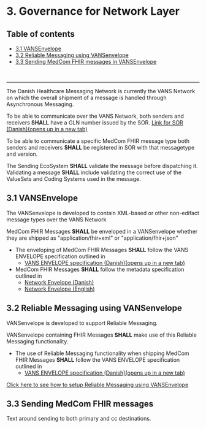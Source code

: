 # 3. Governance for Network Layer

## Table of contents

* [3.1 VANSEnvelope](#31-vansenvelope)
* [3.2 Reliable Messaging using VANSenvelope](#32-reliable-messaging-using-vansenvelope)
* [3.3 Sending MedCom FHIR messages in VANSEnvelope](#33-sending-medcom-fhir-messages)

<br>
<hr>

The Danish Healthcare Messaging Network is currently the VANS Network on which the overall shipment of a message is handled through Asynchronous Messaging.

To be able to communicate over the VANS Network, both senders and receivers **SHALL** have a GLN number issued by the SOR. <a href="https://sundhedsdatastyrelsen.dk/da/rammer-og-retningslinjer/organisationsregistrering" target="_blank">Link for SOR (Danish)(opens up in a new tab)</a>

To be able to communicate a specific MedCom FHIR message type both senders and receivers **SHALL** be registered in SOR with that messagetype and version.

The Sending EcoSystem **SHALL** validate the message before dispatching it. Validating a message **SHALL** include validating the correct use of the ValueSets and Coding Systems used in the message.

## 3.1 VANSEnvelope

The VANSenvelope is developed to contain XML-based or other non-edifact message types over the VANS Network

MedCom FHIR Messages **SHALL** be enveloped in a VANSenvelope whether they are shipped as "application/fhir+xml" or "application/fhir+json"

* The enveloping of MedCom FHIR Messages **SHALL** follow the VANS ENVELOPE specification outlined in
  * <a href="https://svn.medcom.dk/svn/releases/Standarder/Den%20gode%20VANSEnvelope/Dokumentation" target="_blank">VANS ENVELOPE specification (Danish)(opens up in a new tab)</a>
* MedCom FHIR Messages **SHALL** follow the metadata specification outlined in
  * [Network Envelope (Danish)](FHIRMessages_NetworkEnvelopes_DA.md)
  * [Network Envelope (English)](FHIRMessages_NetworkEnvelopes_EN.md)

## 3.2 Reliable Messaging using VANSenvelope

VANSenvelope is developed to support Reliable Messaging.

VANSenvelope containing FHIR Messages **SHALL** make use of this Reliable Messaging functionality.

* The use of Reliable Messaging functionality when shipping MedCom FHIR Messages **SHALL** follow the VANS ENVELOPE specification outlined in
  * <a href="https://svn.medcom.dk/svn/releases/Standarder/Den%20gode%20VANSEnvelope/Dokumentation" target="_blank">VANS ENVELOPE specification (Danish)(opens up in a new tab)</a>

[Click here to see how to setup Reliable Messaging using VANSEnvelope](032_Reliable_Messaging-VANSEnvelope.md)

## 3.3 Sending MedCom FHIR messages

Text around sending to both primary and cc destinations.
